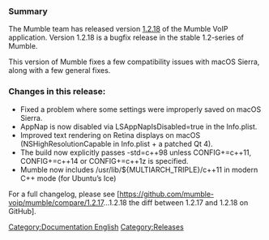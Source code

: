 ### Summary

The Mumble team has released version
[1.2.18](https://github.com/mumble-voip/mumble/releases/tag/1.2.18) of
the Mumble VoIP application. Version 1.2.18 is a bugfix release in the
stable 1.2-series of Mumble.

This version of Mumble fixes a few compatibility issues with macOS
Sierra, along with a few general fixes.

### Changes in this release:

  - Fixed a problem where some settings were improperly saved on macOS
    Sierra.
  - AppNap is now disabled via LSAppNapIsDisabled=true in the
    Info.plist.
  - Improved text rendering on Retina displays on macOS
    (NSHighResolutionCapable in Info.plist + a patched Qt 4).
  - The build now explicitly passes -std=c++98 unless CONFIG+=c++11,
    CONFIG+=c++14 or CONFIG+=c++1z is specified.
  - Mumble now includes /usr/lib/${MULTIARCH_TRIPLE}/c++11 in modern
    C++ mode (for Ubuntu’s Ice)

For a full changelog, please see
\[<https://github.com/mumble-voip/mumble/compare/1.2.17>...1.2.18 the
diff between 1.2.17 and 1.2.18 on GitHub\].

[Category:Documentation
English](Category:Documentation_English "wikilink")
[Category:Releases](Category:Releases "wikilink")